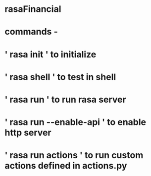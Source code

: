 # rasaFinancial

# commands -

# ' rasa init ' to initialize

# ' rasa shell ' to test in shell

# ' rasa run ' to run rasa server

# ' rasa run --enable-api ' to enable http server

# ' rasa run actions ' to run custom actions defined in actions.py
